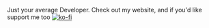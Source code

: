 Just your average Developer. Check out my website, and if you'd like support me too
[![ko-fi](https://ko-fi.com/img/githubbutton_sm.svg)](https://ko-fi.com/N4N558B4P)
